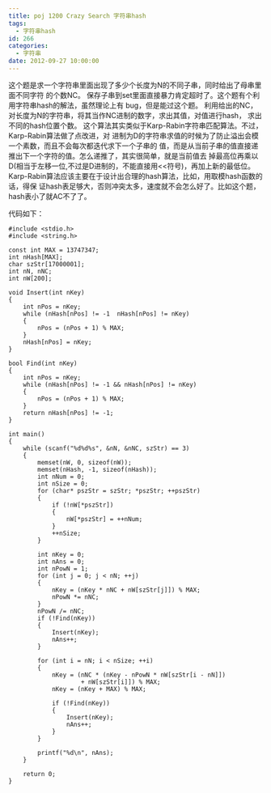 ```yaml
---
title: poj 1200 Crazy Search 字符串hash
tags:
  - 字符串hash
id: 266
categories:
  - 字符串
date: 2012-09-27 10:00:00
---
```


这个题是求一个字符串里面出现了多少个长度为N的不同子串，同时给出了母串里面不同字符
的个数NC。
保存子串到set里面直接暴力肯定超时了。这个题有个利用字符串hash的解法，虽然理论上有
bug，但是能过这个题。
利用给出的NC，对长度为N的字符串，将其当作NC进制的数字，求出其值，对值进行hash，
求出不同的hash位置个数。
这个算法其实类似于Karp-Rabin字符串匹配算法。不过，Karp-Rabin算法做了点改进，对
进制为D的字符串求值的时候为了防止溢出会模一个素数，而且不会每次都迭代求下一个子串的
值，而是从当前子串的值直接递推出下一个字符的值。怎么递推了，其实很简单，就是当前值去
掉最高位再乘以D(相当于左移一位,不过是D进制的，不能直接用<<符号)，再加上新的最低位。
Karp-Rabin算法应该主要在于设计出合理的hash算法，比如，用取模hash函数的话，得保
证hash表足够大，否则冲突太多，速度就不会怎么好了。比如这个题，hash表小了就AC不了了。

代码如下：
``` stylus
#include <stdio.h>
#include <string.h>

const int MAX = 13747347;
int nHash[MAX];
char szStr[17000001];
int nN, nNC;
int nW[200];

void Insert(int nKey)
{
    int nPos = nKey;
    while (nHash[nPos] != -1  nHash[nPos] != nKey)
    {
        nPos = (nPos + 1) % MAX;
    }
    nHash[nPos] = nKey;
}

bool Find(int nKey)
{
    int nPos = nKey;
    while (nHash[nPos] != -1 && nHash[nPos] != nKey)
    {
        nPos = (nPos + 1) % MAX;
    }
    return nHash[nPos] != -1;
}

int main()
{
    while (scanf("%d%d%s", &nN, &nNC, szStr) == 3)
    {
        memset(nW, 0, sizeof(nW));
        memset(nHash, -1, sizeof(nHash));
        int nNum = 0;
        int nSize = 0;
        for (char* pszStr = szStr; *pszStr; ++pszStr)
        {
            if (!nW[*pszStr])
            {
                nW[*pszStr] = ++nNum;
            }
            ++nSize;
        }

        int nKey = 0;
        int nAns = 0;
        int nPowN = 1;
        for (int j = 0; j < nN; ++j)
        {
            nKey = (nKey * nNC + nW[szStr[j]]) % MAX;
            nPowN *= nNC;
        }
        nPowN /= nNC;
        if (!Find(nKey))
        {
            Insert(nKey);
            nAns++;
        }

        for (int i = nN; i < nSize; ++i)
        {
            nKey = (nNC * (nKey - nPowN * nW[szStr[i - nN]])
                    + nW[szStr[i]]) % MAX;
            nKey = (nKey + MAX) % MAX;

            if (!Find(nKey))
            {
                Insert(nKey);
                nAns++;
            }
        }

        printf("%d\n", nAns);
    }

    return 0;
}
```